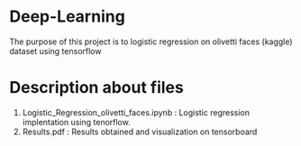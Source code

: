 # Deep-Learning

The purpose of this project is to logistic regression on olivetti faces (kaggle) dataset using tensorflow 

# Description about files
  1. Logistic_Regression_olivetti_faces.ipynb : Logistic regression implentation using tenorflow.  
  2. Results.pdf : Results obtained and visualization on tensorboard
